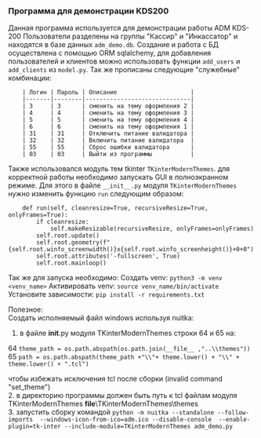 ###  Программа для демонстрации KDS200 
Данная программа используется для демонстрации работы ADM KDS-200
Пользователи разделены на группы "Кассир" и "Инкассатор" и находятся
в базе данных `adm_demo.db`. Создание и работа с БД осуществлена
с помощью ORM sqlalchemy, для добавления пользователей и клиентов можно использовать
функции `add_users` и `add_clients` из `model.py`.
Так же прописаны следующие "служебные" комбинации:

        | Логин | Пароль | Описание                     |
        |-------|--------|------------------------------|
        | 3     | 3      | сменить на тему оформления 2 |
        | 4     | 4      | сменить на тему оформления 3 |
        | 5     | 5      | сменить на тему оформления 4 |
        | 6     | 6      | сменить на тему оформления 1 |
        | 31    | 31     | Отключить питание валидатора |
        | 32    | 32     | Включить питание валидатора  |
        | 55    | 55     | Сброс ошибки валидатора      |
        | 03    | 03     | Выйти из программы           |

Также использовался модуль тем tkinter `TKinterModernThemes`.
для корректной работы необходимо запускать GUI в полноэкранном режиме.
Для этого в файле `__init__.py` модуля `TKinterModernThemes` нужно изменить 
функцию `run` следующим образом:
        
        def run(self, cleanresize=True, recursiveResize=True, onlyFrames=True):
            if cleanresize:
                self.makeResizable(recursiveResize, onlyFrames=onlyFrames)
            self.root.update()
            self.root.geometry(f"{self.root.winfo_screenwidth()}x{self.root.winfo_screenheight()}+0+0")
            self.root.attributes('-fullscreen', True)
            self.root.mainloop()


Так же для запуска необходимо:
Создать venv: `python3 -m venv <venv_name>`
Активировать venv: `source venv_name/bin/activate`
Установите зависимости: `pip install -r requirements.txt`

Полезное:\
Создать исполняемый файл windows используя nuitka:
1. в файле __init__.py модуля TKinterModernThemes строки 64 и 65 на:

64 `theme_path = os.path.abspath(os.path.join(__file__ ,"..\\themes"))`\
65 `path = os.path.abspath(theme_path +"\\"+ theme.lower() + "\\" + theme.lower() + ".tcl")`

чтобы избежать исключения tcl после сборки (invalid command "set_theme")\
2. в директорию программы должен быть путь к tcl файлам модуля TKinterModernThemes
__file__\TKinterModernThemes\themes\
3. запустить сборку командой
`python -m nuitka --standalone --follow-imports 
--windows-icon-from-ico=adm.ico --disable-console 
--enable-plugin=tk-inter --include-module=TKinterModernThemes adm_demo.py` 
